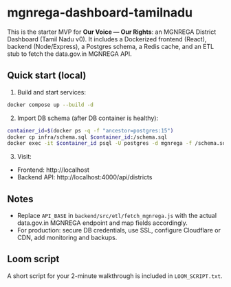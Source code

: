 # mgnrega-dashboard-tamilnadu

This is the starter MVP for **Our Voice — Our Rights**: an MGNREGA District Dashboard (Tamil Nadu v0).
It includes a Dockerized frontend (React), backend (Node/Express), a Postgres schema, a Redis cache, and an ETL stub to fetch the data.gov.in MGNREGA API.

## Quick start (local)

1. Build and start services:
```bash
docker compose up --build -d
```

2. Import DB schema (after DB container is healthy):
```bash
container_id=$(docker ps -q -f "ancestor=postgres:15")
docker cp infra/schema.sql $container_id:/schema.sql
docker exec -it $container_id psql -U postgres -d mgnrega -f /schema.sql
```

3. Visit:
- Frontend: http://localhost
- Backend API: http://localhost:4000/api/districts

## Notes
- Replace `API_BASE` in `backend/src/etl/fetch_mgnrega.js` with the actual data.gov.in MGNREGA endpoint and map fields accordingly.
- For production: secure DB credentials, use SSL, configure Cloudflare or CDN, add monitoring and backups.

## Loom script
A short script for your 2-minute walkthrough is included in `LOOM_SCRIPT.txt`.
